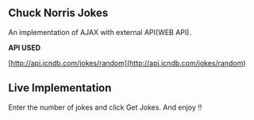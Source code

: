 ## Chuck Norris Jokes

An implementation of AJAX with external API(WEB API).

**API USED**

[http://api.icndb.com/jokes/random](http://api.icndb.com/jokes/random)

## Live Implementation

Enter the number of jokes and click Get Jokes. And enjoy !!